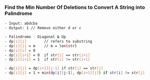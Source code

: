 ### Find the Min Number Of Deletions to Convert A String into Palindrome

```bash
- Input: abdcba
- Output: 1 // Remove either d or c
```

```bash
- Palindrome - Diagonal & Up
- dp[i][j]        // refers to substring
- dp[i][j] = m    // m = len(str)
- dp[i][i] = 0
- dp[i][i+1] = 0  if str[i] == str[i+1]
- dp[i][i+1] = 1  if str[i] != str[i+1]

- dp[i][j] = dp[i+1][j-1] if str[i] == str[j]
- dp[i][j] = 1 + min(dp[i][j-1], dp[i+1][j]) if str[i] != str[j]
```
